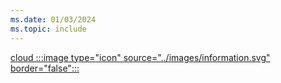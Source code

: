 ```yaml
---
ms.date: 01/03/2024
ms.topic: include
---
```


[cloud :::image type="icon" source="../images/information.svg" border="false":::](../../how-it-works.md "For organizations using Microsoft Entra-only identities. Device management is usually done via Intune/MDM")
